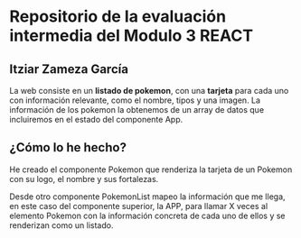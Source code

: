 # Repositorio de la evaluación intermedia del Modulo 3 REACT

## Itziar Zameza García

La web consiste en un **listado de pokemon**, con una **tarjeta** para cada uno con información relevante, como el nombre, tipos y una imagen. La información de los pokemon la obtenemos de un array de datos que incluiremos en el estado del componente App.

## ¿Cómo lo he hecho?

He creado el componente Pokemon que renderiza la tarjeta de un Pokemon con su logo, el nombre y sus fortalezas.

Desde otro componente PokemonList mapeo la información que me llega, en este caso del componente superior, la APP, para llamar X veces al elemento Pokemon con la información concreta de cada uno de ellos y se renderizan como un listado.
